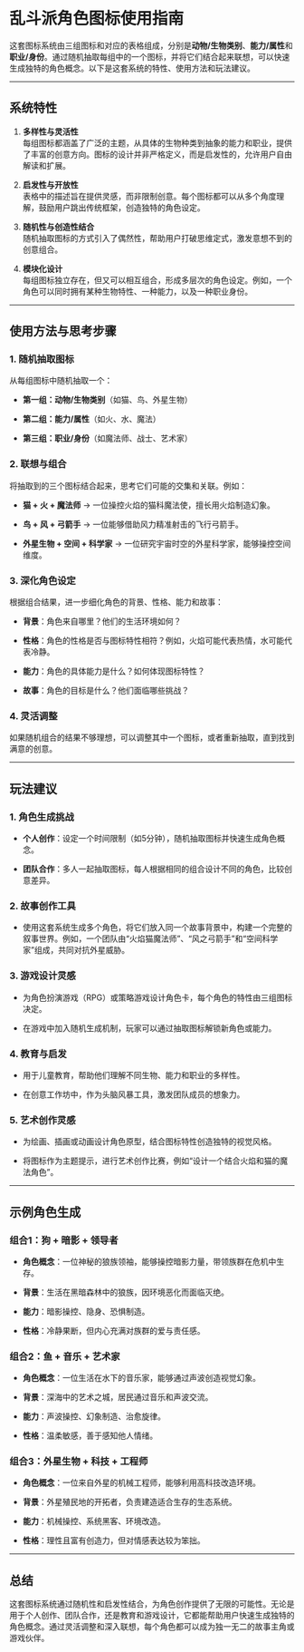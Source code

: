 # 乱斗派角色图标使用指南


这套图标系统由三组图标和对应的表格组成，分别是**动物/生物类别**、**能力/属性**和**职业/身份**。通过随机抽取每组中的一个图标，并将它们结合起来联想，可以快速生成独特的角色概念。以下是这套系统的特性、使用方法和玩法建议。

---

## **系统特性**

1. **多样性与灵活性**\
   每组图标都涵盖了广泛的主题，从具体的生物种类到抽象的能力和职业，提供了丰富的创意方向。图标的设计并非严格定义，而是启发性的，允许用户自由解读和扩展。

2. **启发性与开放性**\
   表格中的描述旨在提供灵感，而非限制创意。每个图标都可以从多个角度理解，鼓励用户跳出传统框架，创造独特的角色设定。

3. **随机性与创造性结合**\
   随机抽取图标的方式引入了偶然性，帮助用户打破思维定式，激发意想不到的创意组合。

4. **模块化设计**\
   每组图标独立存在，但又可以相互组合，形成多层次的角色设定。例如，一个角色可以同时拥有某种生物特性、一种能力，以及一种职业身份。

---

## **使用方法与思考步骤**

### **1. 随机抽取图标**

从每组图标中随机抽取一个：

* **第一组：动物/生物类别**（如猫、鸟、外星生物）

* **第二组：能力/属性**（如火、水、魔法）

* **第三组：职业/身份**（如魔法师、战士、艺术家）

### **2. 联想与组合**

将抽取到的三个图标结合起来，思考它们可能的交集和关联。例如：

* **猫 + 火 + 魔法师** → 一位操控火焰的猫科魔法使，擅长用火焰制造幻象。

* **鸟 + 风 + 弓箭手** → 一位能够借助风力精准射击的飞行弓箭手。

* **外星生物 + 空间 + 科学家** → 一位研究宇宙时空的外星科学家，能够操控空间维度。

### **3. 深化角色设定**

根据组合结果，进一步细化角色的背景、性格、能力和故事：

* **背景**：角色来自哪里？他们的生活环境如何？

* **性格**：角色的性格是否与图标特性相符？例如，火焰可能代表热情，水可能代表冷静。

* **能力**：角色的具体能力是什么？如何体现图标特性？

* **故事**：角色的目标是什么？他们面临哪些挑战？

### **4. 灵活调整**

如果随机组合的结果不够理想，可以调整其中一个图标，或者重新抽取，直到找到满意的创意。

---

## **玩法建议**

### **1. 角色生成挑战**

* **个人创作**：设定一个时间限制（如5分钟），随机抽取图标并快速生成角色概念。

* **团队合作**：多人一起抽取图标，每人根据相同的组合设计不同的角色，比较创意差异。

### **2. 故事创作工具**

* 使用这套系统生成多个角色，将它们放入同一个故事背景中，构建一个完整的叙事世界。例如，一个团队由“火焰猫魔法师”、“风之弓箭手”和“空间科学家”组成，共同对抗外星威胁。

### **3. 游戏设计灵感**

* 为角色扮演游戏（RPG）或策略游戏设计角色卡，每个角色的特性由三组图标决定。

* 在游戏中加入随机生成机制，玩家可以通过抽取图标解锁新角色或能力。

### **4. 教育与启发**

* 用于儿童教育，帮助他们理解不同生物、能力和职业的多样性。

* 在创意工作坊中，作为头脑风暴工具，激发团队成员的想象力。

### **5. 艺术创作灵感**

* 为绘画、插画或动画设计角色原型，结合图标特性创造独特的视觉风格。

* 将图标作为主题提示，进行艺术创作比赛，例如“设计一个结合火焰和猫的魔法角色”。

---

## **示例角色生成**

### **组合1：狗 + 暗影 + 领导者**

* **角色概念**：一位神秘的狼族领袖，能够操控暗影力量，带领族群在危机中生存。

* **背景**：生活在黑暗森林中的狼族，因环境恶化而面临灭绝。

* **能力**：暗影操控、隐身、恐惧制造。

* **性格**：冷静果断，但内心充满对族群的爱与责任感。

### **组合2：鱼 + 音乐 + 艺术家**

* **角色概念**：一位生活在水下的音乐家，能够通过声波创造视觉幻象。

* **背景**：深海中的艺术之城，居民通过音乐和声波交流。

* **能力**：声波操控、幻象制造、治愈旋律。

* **性格**：温柔敏感，善于感知他人情绪。

### **组合3：外星生物 + 科技 + 工程师**

* **角色概念**：一位来自外星的机械工程师，能够利用高科技改造环境。

* **背景**：外星殖民地的开拓者，负责建造适合生存的生态系统。

* **能力**：机械操控、系统黑客、环境改造。

* **性格**：理性且富有创造力，但对情感表达较为笨拙。

---

## **总结**

这套图标系统通过随机性和启发性结合，为角色创作提供了无限的可能性。无论是用于个人创作、团队合作，还是教育和游戏设计，它都能帮助用户快速生成独特的角色概念。通过灵活调整和深入联想，每个角色都可以成为独一无二的故事主角或游戏伙伴。